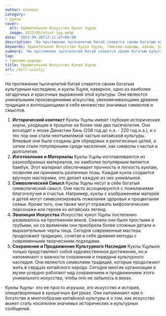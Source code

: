 ```yaml
---
author: olomouc
category:
- куклы
cover:
  alt: Удивительное Искусство Кукол Уцулы
  image: 2023/09/utsat-jpg.webp
date: '2023-09-26T12:11:47+00:00'
description: 'На протяжении тысячелетий Китай славится своим богатым культурным наследием, и куклы Уцуля, наверное, одно из наиболее загадочных и красочных выражений...'
keywords: Удивительное Искусство Кукол Уцулы, тямские-народы, куклы, уцулы, культуры, искусства, искусство, протяжении, наиболее, являются, древние, значимых, год, стали, китайской, счастья, символический
summary: 'На протяжении тысячелетий Китай славится своим богатым культурным наследием, и куклы Уцуля, наверное, одно из наиболее загадочных и красочных выражений...'
tag:
- тямские-народы
title: Удивительное Искусство Кукол Уцулы
url: /doll-uczuly/
---
```


На протяжении тысячелетий Китай славится своим богатым культурным наследием, и куклы Уцуля, наверное, одно из наиболее загадочных и красочных выражений этой культуры. Они являются уникальными произведениями искусства, увековечивающими древние традиции и воплощающими в себе множество значимых символов и смыслов.

1. **Исторический контекст** Куклы Уцулы имеют глубокие исторические корни, уходящие в прошлое на более чем два тысячелетия. Они восходят к эпохе Династии Хань (206 год до н.э. - 220 год н.э.), и с тех пор они стали неотъемлемой частью китайской культуры. Впервые они были созданы для обрядовых и религиозных целей, а затем стали популярными среди населения, как символы счастья и долголетия.
1. **Изготовление и Материалы** Куклы Уцулы изготавливаются из разнообразных материалов, но наиболее популярным является бамбук. Этот материал обеспечивает прочность и легкость куклам, позволяя им принимать различные позы. Каждая кукла создается вручную мастерами, что делает каждую из них уникальной.
1. **Символический Смысл** Куклы Уцулы несут в себе богатый символический смысл. Они часто ассоциируются с пожеланиями благополучия и счастья. Например, куклы с изображением матерей и детей могут символизировать пожелания здоровья и процветания семьи. Кроме того, они также могут отражать мифологические персонажи или героев из китайских легенд.
1. **Эволюция Искусства** Искусство кукол Уцулы постепенно развивалось на протяжении веков. Сначала они были простыми и грубыми, но со временем они приобрели более сложные детали и выразительные черты лица. Сегодня современные мастера продолжают традицию, сочетая в себе древние методы с современными творческими подходами.
1. **Сохранение и Продвижение Культурного Наследия** Куклы Уцулыне только представляют собой художественное достижение, но и напоминают о важности сохранения и передачи культурного наследия. Они являются символами традиций, которые продолжают жить в сердцах китайского народа. Сегодня многие организации и музеи усердно работают над сохранением и продвижением этого уникального искусства, чтобы оно не забылось в веках.

Куклы Уцулы\- это не просто игрушки, это искусство и история, олицетворенные в крошечных фигурках. Они напоминают нам о богатстве и многообразии китайской культуры и о том, как искусство может стать носителем значимых исторических и культурных сообщений.